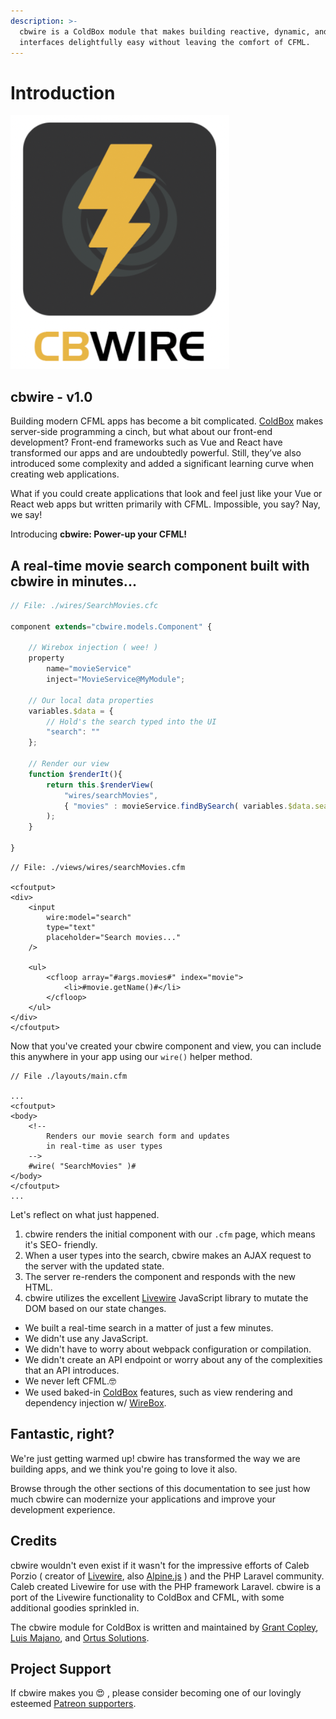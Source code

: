 ```yaml
---
description: >-
  cbwire is a ColdBox module that makes building reactive, dynamic, and modern
  interfaces delightfully easy without leaving the comfort of CFML.
---
```


# Introduction

![](.gitbook/assets/logo%20%281%29.png)

## cbwire - v1.0

Building modern CFML apps has become a bit complicated. [ColdBox](https://coldbox.ortusbooks.com/) makes server-side programming a cinch, but what about our front-end development? Front-end frameworks such as Vue and React have transformed our apps and are undoubtedly powerful. Still, they’ve also introduced some complexity and added a significant learning curve when creating web applications.

What if you could create applications that look and feel just like your Vue or React web apps but written primarily with CFML. Impossible, you say? Nay, we say!

Introducing **cbwire: Power-up your CFML!** 

## A real-time movie search component built with cbwire in minutes...

```javascript
// File: ./wires/SearchMovies.cfc

component extends="cbwire.models.Component" {

    // Wirebox injection ( wee! )
    property
        name="movieService"
        inject="MovieService@MyModule";

    // Our local data properties
    variables.$data = {
        // Hold's the search typed into the UI
        "search": ""
    };

    // Render our view
    function $renderIt(){
        return this.$renderView(
            "wires/searchMovies",
            { "movies" : movieService.findBySearch( variables.$data.search ) }
        );
    }

}

```

```markup
// File: ./views/wires/searchMovies.cfm

<cfoutput>
<div>
    <input 
        wire:model="search" 
        type="text" 
        placeholder="Search movies..."
    />

    <ul>
        <cfloop array="#args.movies#" index="movie">
            <li>#movie.getName()#</li>
        </cfloop>
    </ul>
</div>
</cfoutput>
```

Now that you've created your cbwire component and view, you can include this anywhere in your app using our `wire()` helper method.

```markup
// File ./layouts/main.cfm

...
<cfoutput>
<body>
    <!-- 
        Renders our movie search form and updates
        in real-time as user types
    -->
    #wire( "SearchMovies" )#
</body>
</cfoutput>
...
```

Let's reflect on what just happened.

1. cbwire renders the initial component with our `.cfm` page, which means it's SEO- friendly.
2. When a user types into the search, cbwire makes an AJAX request to the server with the updated state.
3. The server re-renders the component and responds with the new HTML.
4. cbwire utilizes the excellent [Livewire](https://laravel-livewire.com/) JavaScript library to mutate the DOM based on our state changes.

* We built a real-time search in a matter of just a few minutes.
* We didn't use any JavaScript.
* We didn't have to worry about webpack configuration or compilation. 
* We didn't create an API endpoint or worry about any of the complexities that an API introduces.
* We never left CFML.🤓 
* We used baked-in [ColdBox](https://coldbox.org/) features, such as view rendering and dependency injection w/ [WireBox](https://wirebox.ortusbooks.com/).

## Fantastic, right?

We're just getting warmed up! cbwire has transformed the way we are building apps, and we think you're going to love it also. 

Browse through the other sections of this documentation to see just how much cbwire can modernize your applications and improve your development experience. 

## Credits

cbwire wouldn't even exist if it wasn't for the impressive efforts of Caleb Porzio \( creator of [Livewire](https://laravel-livewire.com/), also [Alpine.js](https://github.com/alpinejs/alpine) \) and the PHP Laravel community. Caleb created Livewire for use with the PHP framework Laravel. cbwire is a port of the Livewire functionality to ColdBox and CFML, with some additional goodies sprinkled in.

The cbwire module for ColdBox is written and maintained by [Grant Copley](https://twitter.com/grantcopley), [Luis Majano](https://twitter.com/lmajano), and [Ortus Solutions](https://www.ortussolutions.com/).

## Project Support

If cbwire makes you 😍 , please consider becoming one of our lovingly esteemed [Patreon supporters](https://www.patreon.com/ortussolutions).

